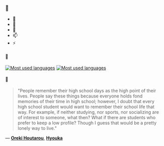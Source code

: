 ### 👋

- 🔭
- 🌱
- 💬
- 📫
- ⚡

#### 🧏

[![Most used languages](https://github-readme-stats-aynah.vercel.app/api/top-langs/?username=aynh&theme=solarized-dark&langs_count=6&layout=compact&hide_title=true)](https://github.com/anuraghazra/github-readme-stats#gh-dark-mode-only)
[![Most used languages](https://github-readme-stats-aynah.vercel.app/api/top-langs/?username=aynh&theme=solarized-light&langs_count=6&layout=compact&hide_title=true)](https://github.com/anuraghazra/github-readme-stats#gh-light-mode-only)

#### 💬

> "People remember their high school days as the high point of their lives. People say these things because everyone holds fond memories of their time in high school; however, I doubt that every high school student would want to remember their school life that way. For example, if neither studying, nor sports, nor socializing are of interest to someone, what then? What if there are students who prefer to keep a low profile? Though I guess that would be a pretty lonely way to live."

&mdash; [**Oreki Houtarou**](https://myanimelist.net/character.php?q=Oreki%20Houtarou&cat=character), [**Hyouka**](https://myanimelist.net/search/all?q=Hyouka&cat=all)

